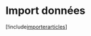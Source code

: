 # Import données

[!include[importerarticles](importdonnees.importerarticles.autogen.md)]


























